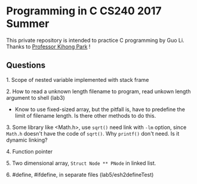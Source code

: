 # Programming in C CS240 2017 Summer

This private repository is intended to practice C programming by Guo Li. Thanks to <a href = "https://www.cs.purdue.edu/homes/park/">Professor Kihong Park</a>
!

## Questions
1\. Scope of nested variable implemented with stack frame

2\. How to read a unknown length filename to program, read unkown length argument to shell (lab3) 
 
- Know to use fixed-sized array, but the pitfall is, have to predefine the limit of filename length. Is there other methods to do this.

3\. Some library like <Math.h>, use `sqrt()` need link with `-lm` option, since `Math.h` doesn't have the code of `sqrt()`. Why `printf()` don't need. Is it dynamic linking?

4\. Function pointer

5\. Two dimensional array, `Struct Node ** PNode` in linked list.

6\. #define, #ifdefine, in separate files (lab5/esh2defineTest)